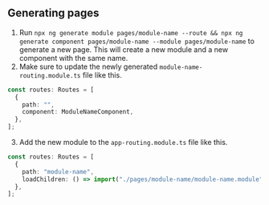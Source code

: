 ## Generating pages

1. Run `npx ng generate module pages/module-name --route && npx ng generate component pages/module-name --module pages/module-name` to generate a new page. This will create a new module and a new component with the same name.
2. Make sure to update the newly generated `module-name-routing.module.ts` file like this.

```typescript
const routes: Routes = [
  {
    path: "",
    component: ModuleNameComponent,
  },
];
```

3. Add the new module to the `app-routing.module.ts` file like this.

```typescript
const routes: Routes = [
  {
    path: "module-name",
    loadChildren: () => import("./pages/module-name/module-name.module").then((m) => m.ModuleNameModule),
  },
];
```